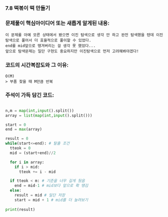 ### 7.8 떡볶이 떡 만들기

### 문제풀이 핵심아이디어 또는 새롭게 알게된 내용: 
    이 문제를 아예 모른 상태에서 봤으면 이진 탐색으로 생각 안 하고 완전 탐색했을 텐데 이진 탐색으로 풀어서 더 효율적으로 풀이할 수 있었다.
    end를 mid앞으로 땡겨버리는 걸 생각 못 했었다...
    앞으로 탐색문제는 일단 구현도 중요하지만 이진탐색으로 먼저 고려해봐야겠다! 

            
### 코드의 시간복잡도와 그 이유:    
    O(M)
    > 부품 찾을 때 M만큼 반복

### 주석이 가득 담긴 코드:
```python

n,m = map(int,input().split())
array = list(map(int,input().split()))

start = 0
end = max(array)

result = 0
while(start<=end): # 탈출 조건
  tteok = 0
  mid = (start+end)//2

  for i in array:
    if i > mid:
      tteok += i - mid

  if tteok < m: # 기준을 너무 길게 뒀음
    end = mid-1 # mid보다 앞으로 확 땡김
  else:
    result = mid # 일단 저장
    start = mid + 1 # mid를 더 늘려보기
  
print(result)

```
